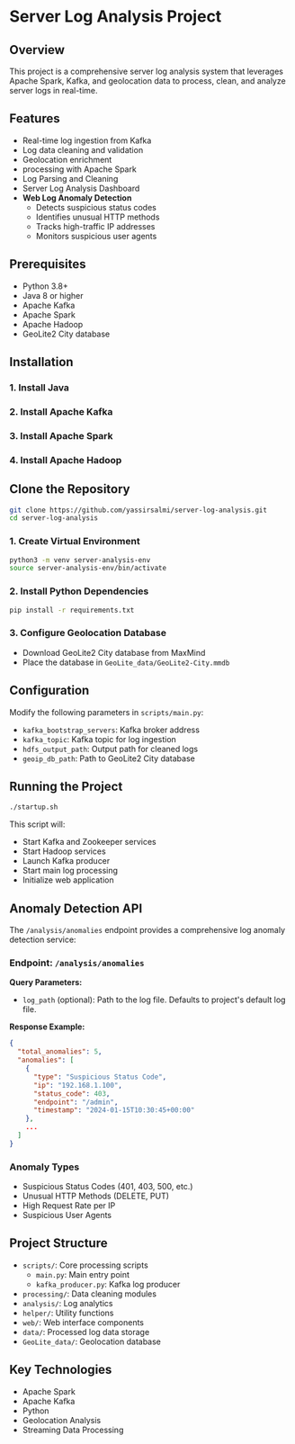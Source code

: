 # Server Log Analysis Project

## Overview
This project is a comprehensive server log analysis system that leverages Apache Spark, Kafka, and geolocation data to process, clean, and analyze server logs in real-time.

## Features
- Real-time log ingestion from Kafka
- Log data cleaning and validation
- Geolocation enrichment
- processing with Apache Spark
- Log Parsing and Cleaning
- Server Log Analysis Dashboard
- **Web Log Anomaly Detection**
  - Detects suspicious status codes
  - Identifies unusual HTTP methods
  - Tracks high-traffic IP addresses
  - Monitors suspicious user agents

## Prerequisites
- Python 3.8+
- Java 8 or higher
- Apache Kafka
- Apache Spark
- Apache Hadoop
- GeoLite2 City database

## Installation

### 1. Install Java

### 2. Install Apache Kafka

### 3. Install Apache Spark

### 4. Install Apache Hadoop

## Clone the Repository
```bash
git clone https://github.com/yassirsalmi/server-log-analysis.git
cd server-log-analysis
```

### 1. Create Virtual Environment
```bash
python3 -m venv server-analysis-env
source server-analysis-env/bin/activate
```

### 2. Install Python Dependencies
```bash
pip install -r requirements.txt
```

### 3. Configure Geolocation Database
- Download GeoLite2 City database from MaxMind
- Place the database in `GeoLite_data/GeoLite2-City.mmdb`

## Configuration
Modify the following parameters in `scripts/main.py`:
- `kafka_bootstrap_servers`: Kafka broker address
- `kafka_topic`: Kafka topic for log ingestion
- `hdfs_output_path`: Output path for cleaned logs
- `geoip_db_path`: Path to GeoLite2 City database

## Running the Project
```bash
./startup.sh
```

This script will:
- Start Kafka and Zookeeper services
- Start Hadoop services
- Launch Kafka producer
- Start main log processing
- Initialize web application

## Anomaly Detection API

The `/analysis/anomalies` endpoint provides a comprehensive log anomaly detection service:

### Endpoint: `/analysis/anomalies`

**Query Parameters:**
- `log_path` (optional): Path to the log file. Defaults to project's default log file.

**Response Example:**
```json
{
  "total_anomalies": 5,
  "anomalies": [
    {
      "type": "Suspicious Status Code",
      "ip": "192.168.1.100",
      "status_code": 403,
      "endpoint": "/admin",
      "timestamp": "2024-01-15T10:30:45+00:00"
    },
    ...
  ]
}
```

### Anomaly Types
- Suspicious Status Codes (401, 403, 500, etc.)
- Unusual HTTP Methods (DELETE, PUT)
- High Request Rate per IP
- Suspicious User Agents

## Project Structure
- `scripts/`: Core processing scripts
  - `main.py`: Main entry point
  - `kafka_producer.py`: Kafka log producer
- `processing/`: Data cleaning modules
- `analysis/`: Log analytics 
- `helper/`: Utility functions
- `web/`: Web interface components
- `data/`: Processed log data storage
- `GeoLite_data/`: Geolocation database

## Key Technologies
- Apache Spark
- Apache Kafka
- Python
- Geolocation Analysis
- Streaming Data Processing
